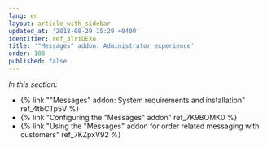 ```yaml
---
lang: en
layout: article_with_sidebar
updated_at: '2018-08-29 15:29 +0400'
identifier: ref_3TriDEXu
title: '"Messages" addon: Administrator experience'
order: 100
published: false
---
```

_In this section:_

   * {% link ""Messages" addon: System requirements and installation" ref_4tbCTp5V %}
   * {% link "Configuring the "Messages" addon" ref_7K9BOMK0 %}
   * {% link "Using the "Messages" addon for order related messaging with customers" ref_7KZpxV92 %}

